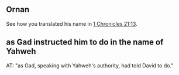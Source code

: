 ## Ornan ##

See how you translated his name in [1 Chronicles 21:13](./13.md).

## as Gad instructed him to do in the name of Yahweh ##

AT: "as Gad, speaking with Yahweh's authority, had told David to do."